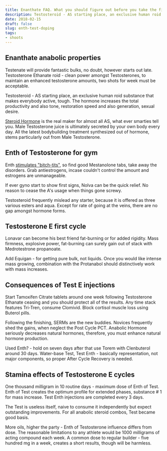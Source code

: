 ```yaml
---
title: Enanthate FAQ. What you should figure out before you take the first action
description: Testosteroid - AS starting place, an exclusive human roid substance that makes everybody active and tough.
date: 2018-02-15
draft: false
slug: enth-test-doping
tags:
- shoots
---
```


## Enanthate anabolic properties

Testenate will provide fantastic bulks, no doubt, however starts out late. Testosterone Ethanate roid - clean power amongst Testosterones, to maintain an enhanced testosterone amounts, two shots for week must be acceptable.

Testosteroid - AS starting place, an exclusive human roid substance that makes everybody active, tough. The hormone increases the total productivity and also tone, restoration speed and also generation, sexual desire.

[Steroid Hormone](https://georgeprof.github.io/post/aas-corner/) is the real maker for almost all AS, what ever smarties tell you. Male Testosterone juice is ultimately secreted by your own body every day. All the latest bodybuilding treatment synthesized out of hormone, stems particularly out from Male Testosterone.



## Enth of Testosterone for gym

Enth [stimulates "bitch-tits"](https://georgeprof.github.io/post/supplementary-drugs/), so find good Mestanolone tabs, take away the disorders. Grab antiestrogens, incase couldn't control the amount and estrogens are unmanageable.

If ever gyno start to show first signs, Nolva can be the quick relief. No reason to cease the A's usage when things gone screwy.

Testosteroid frequently mislead any starter, because it is offered as three various esters and aqua. Except for rate of going at the veins, there are no gap amongst hormone forms.



## Testosterone E first cycle

Lonavar can become his best friend fat-burning or for added rigidity. Mass firmness, explosive power, fat-burning can surely gain out of stack with Medrotestrone propanoate.

Add Equigan - for getting pure bulk, not liquids. Once you would like intense mass growing, combination with the Protanabol should distinctively work with mass increases.



## Consequences of Test E injections

Start Tamoxifen Citrate tablets around one week following Testosterone Ethanate ceasing and you should protect all of the results. Any time stack features Tri-Tren, consume Clomivid. Block cortisol muscle loss using Buterol pills.

Following the finishing, SERMs are the new buddies. Novices frequently shed the gains, when neglect the Post Cycle PCT. Anabolic Hormone seriously decreases natural hormones, therefore, you must enhance natural hormone production.

Used Enth? - hold on seven days after that use Torem with Clenbuterol around 30 days. Water-base Test, Test Enth - basically representation, not major components, so proper After Cycle Recovery is needed.



## Stamina effects of Testosterone E cycles

One thousand milligram in 10 routine days - maximum dose of Enth of Test. Enth of Test creates the optimum profile for extended phases, substance # 1 for mass increase. Test Enth injections are completed every 3 days.

The Test is useless itself, naive to consume it independently but expect outstanding improvements. For all anabolic steroid combos, Test became good basis.

More oils, higher the party - Enth of Testosterone influence differs from dose. The reasonable limitations to any athlete would be 1000 milligrams of acting compound each week. A common dose to regular builder - five hundred mg in a week, creates a short results, though will be harmless.
































































































































































